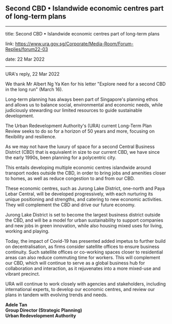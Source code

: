 ## Second CBD • Islandwide economic centres part of long-term plans
---
title: Second CBD • Islandwide economic centres part of long-term plans

link: https://www.ura.gov.sg/Corporate/Media-Room/Forum-Replies/forum22-03

date: 22 Mar 2022

---

URA's reply, 22 Mar 2022  
  
We thank Mr Albert Ng Ya Ken for his letter "Explore need for a second CBD in the long run" (March 16).  
  
Long-term planning has always been part of Singapore's planning ethos and allows us to balance social, environmental and economic needs, while judiciously stewarding our limited resources to guide sustainable development.   
  
The Urban Redevelopment Authority's (URA) current Long-Term Plan Review seeks to do so for a horizon of 50 years and more, focusing on flexibility and resilience.  
  
As we may not have the luxury of space for a second Central Business District (CBD) that is equivalent in size to our current CBD, we have since the early 1990s, been planning for a polycentric city.  
  
This entails developing multiple economic centres islandwide around transport nodes outside the CBD, in order to bring jobs and amenities closer to homes, as well as reduce congestion to and from our CBD.  
  
These economic centres, such as Jurong Lake District, one-north and Paya Lebar Central, will be developed progressively, with each nurturing its unique positioning and strengths, and catering to new economic activities. They will complement the CBD and drive our future economy.   
  
Jurong Lake District is set to become the largest business district outside the CBD, and will be a model for urban sustainability to support companies and new jobs in green innovation, while also housing mixed uses for living, working and playing.   
  
Today, the impact of Covid-19 has presented added impetus to further build on decentralisation, as firms consider satellite offices to ensure business continuity. Such satellite offices or co-working spaces closer to residential areas can also reduce commuting time for workers. This will complement our CBD, which will continue to serve as a global business hub for collaboration and interaction, as it rejuvenates into a more mixed-use and vibrant precinct.  
  
URA will continue to work closely with agencies and stakeholders, including international experts, to develop our economic centres, and review our plans in tandem with evolving trends and needs.

**Adele Tan  
Group Director (Strategic Planning)  
Urban Redevelopment Authority**